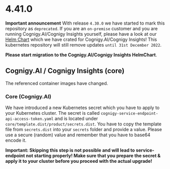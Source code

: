 # 4.41.0

**Important announcement**
With release `4.30.0` we have started to mark this repository as `deprecated`. If you are an `on-premise` customer and you are running Cognigy.AI/Cognigy Insights yourself, please have a look at our [Helm Chart](https://github.com/cognigy/cognigy-ai-helm-chart) which we have crated for Cognigy.AI/Cognigy Insights! This kubernetes repository will still remove updates `until 31st December 2022`.

**Please start migration to the Cognigy.AI/Cognigy Insights HelmChart**.

## Cognigy.AI / Cognigy Insights (core)

The referenced container images have changed.

### Core (Cognigy.AI)
We have introduced a new Kubernetes secret which you have to apply to your Kubernetes cluster. The secret is called `cognigy-service-endpoint-api-access-token.yaml` and is located under `core/template.dist/product/secrets.dist`. You have to copy the template file from `secrets.dist` into your `secrets` folder and provide a value. Please use a secure (random) value and remember that you have to base64 encode it.

**Important: Skipping this step is not possible and will lead to service-endpoint not starting properly! Make sure that you prepare the secret & apply it to your cluster before you proceed with the actual upgrade!**